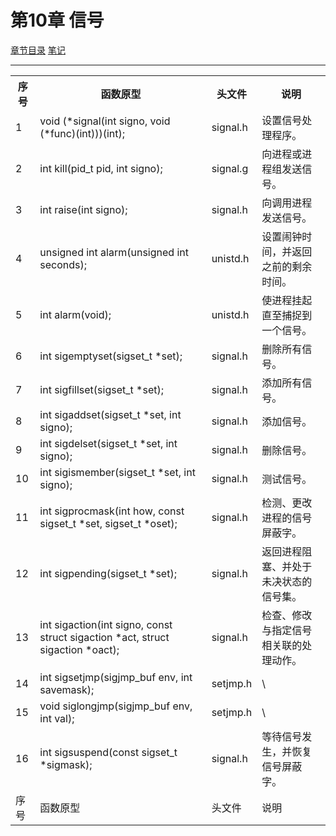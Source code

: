 <h1 id=file_func>
    第10章 信号
</h1>

[章节目录](../../README.md#title_ch10 "返回章节目录")
[笔记](notes.md "进入笔记")

---

<table>
    <tr>
        <th>序号</th><th>函数原型</th><th>头文件</th><th>说明</th>
    </tr>
    <tr>
        <td>1</td>
        <td>void (*signal(int signo, void (*func)(int)))(int);</td>
        <td>signal.h</td>
        <td>设置信号处理程序。</td>
    </tr>
    <tr>
        <td>2</td>
        <td>int kill(pid_t pid, int signo);</td>
        <td>signal.g</td>
        <td>向进程或进程组发送信号。</td>
    </tr>
    <tr>
        <td>3</td>
        <td>int raise(int signo);</td>
        <td>signal.h</td>
        <td>向调用进程发送信号。</td>
    </tr>
    <tr>
        <td>4</td>
        <td>unsigned int alarm(unsigned int seconds);</td>
        <td>unistd.h</td>
        <td>设置闹钟时间，并返回之前的剩余时间。</td>
    </tr>
    <tr>
        <td>5</td>
        <td>int alarm(void);</td>
        <td>unistd.h</td>
        <td>使进程挂起直至捕捉到一个信号。</td>
    </tr>
    <tr>
        <td>6</td>
        <td>int sigemptyset(sigset_t *set);</td>
        <td>signal.h</td>
        <td>删除所有信号。</td>
    </tr>
    <tr>
        <td>7</td>
        <td>int sigfillset(sigset_t *set);</td>
        <td>signal.h</td>
        <td>添加所有信号。</td>
    </tr>
    <tr>
        <td>8</td>
        <td>int sigaddset(sigset_t *set, int signo);</td>
        <td>signal.h</td>
        <td>添加信号。</td>
    </tr>
    <tr>
        <td>9</td>
        <td>int sigdelset(sigset_t *set, int signo);</td>
        <td>signal.h</td>
        <td>删除信号。</td>
    </tr>
    <tr>
        <td>10</td>
        <td>int sigismember(sigset_t *set, int signo);</td>
        <td>signal.h</td>
        <td>测试信号。</td>
    </tr>
    <tr>
        <td>11</td>
        <td>int sigprocmask(int how, const sigset_t *set, sigset_t *oset);</td>
        <td>signal.h</td>
        <td>检测、更改进程的信号屏蔽字。</td>
    </tr>
    <tr>
        <td>12</td>
        <td>int sigpending(sigset_t *set);</td>
        <td>signal.h</td>
        <td>返回进程阻塞、并处于未决状态的信号集。</td>
    </tr>
    <tr>
        <td>13</td>
        <td>int sigaction(int signo, const struct sigaction *act, struct sigaction *oact);</td>
        <td>signal.h</td>
        <td>检查、修改与指定信号相关联的处理动作。</td>
    </tr>
    <tr>
        <td>14</td>
        <td>int sigsetjmp(sigjmp_buf env, int savemask);</td>
        <td>setjmp.h</td>
        <td>\</td>
    </tr>
    <tr>
        <td>15</td>
        <td>void siglongjmp(sigjmp_buf env, int val);</td>
        <td>setjmp.h</td>
        <td>\</td>
    </tr>
    <tr>
        <td>16</td>
        <td>int sigsuspend(const sigset_t *sigmask);</td>
        <td>signal.h</td>
        <td>等待信号发生，并恢复信号屏蔽字。</td>
    </tr>
    <tr>
        <td>序号</td>
        <td>函数原型</td>
        <td>头文件</td>
        <td>说明</td>
    </tr>
</table>
